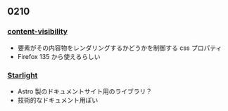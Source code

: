 ## 0210

### [content-visibility](https://developer.mozilla.org/ja/docs/Web/CSS/content-visibility)

- 要素がその内容物をレンダリングするかどうかを制御する css プロパティ
- Firefox 135 から使えるらしい

### [Starlight](https://starlight.astro.build/)

- Astro 製のドキュメントサイト用のライブラリ？
- 技術的なドキュメント用ぽい

